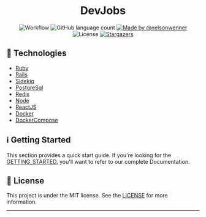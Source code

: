 <h1 align="center">
  DevJobs
</h1>

<p align="center">
  
  <img alt="Workflow" src="https://github.com/nelsonwenner/devjobs/workflows/CI/badge.svg">

  <img alt="GitHub language count" src="https://img.shields.io/github/languages/count/nelsonwenner/devjobs?color=%2304D361">

  <a href="https://github.com/nelsonwenner">
    <img alt="Made by @nelsonwenner" src="https://img.shields.io/badge/made%20by-%40nelsonwenner-%2304D361">
  </a>

  <img alt="License" src="https://img.shields.io/badge/license-MIT-%2304D361">

  <a href="https://github.com/nelsonwenner/ecommerce/stargazers">
    <img alt="Stargazers" src="https://img.shields.io/github/stars/nelsonwenner/devjobs?style=social">
  </a>
</p>

## :rocket: Technologies
* [Ruby](https://www.ruby-lang.org/en/)
* [Rails](https://rubyonrails.org/)
* [Sidekiq](https://sidekiq.org/)
* [PostgreSql](https://www.postgresql.org/)
* [Redis](https://redis.io/)
* [Node](https://nodejs.org/en/)
* [ReactJS](https://reactjs.org/)
* [Docker](https://www.docker.com/)
* [DockerCompose](https://docs.docker.com/compose/)

## :information_source: Getting Started
This section provides a quick start guide. If you're looking for the [GETTING_STARTED](GETTING_STARTED.md), you'll want to refer to our complete Documentation.

## :memo: License
This project is under the MIT license. See the [LICENSE](LICENSE.md) for more information.

---
